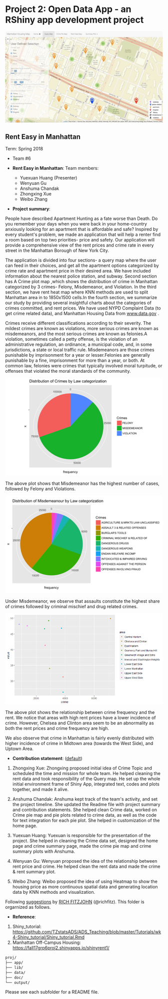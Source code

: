 # Project 2: Open Data App - an RShiny app development project

![screenshot](/fig/892628572.jpg)

## Rent Easy in Manhattan
Term: Spring 2018

+ Team #6
+ **Rent Easy in Manhattan**:
Team members:
	+ Yuexuan Huang (Presenter)
	+ Wenyuan Gu
	+ Anshuma Chandak
	+ Zhongxing Xue
	+ Weibo Zhang

+ **Project summary**: 

People have described Apartment Hunting as a fate worse than Death. Do you remember your days when you were back in your home-country anxiously looking for an apartment that is affordable and safe? Inspired by every student's problem, we made an application that will help a renter find a room based on top two priorities- price and safety. Our application will provide a comprehensive view of the rent prices and crime rate in every street in the Manhattan Borough of New York City. 

The application is divided into four sections- a query map where the user can feed in their choices, and get all the apartment options categorized by crime rate and apartment price in their desired area. We have included information about the nearest police station, and subway. Second section has A Crime plot map ,which shows the distribution of crime in Manhattan categorized by 3 crimes- Felony, Misdemeanor, and Violation. In the third section, we have rent heat map where KNN methods are used to split Manhattan area in to 1850x1500 cells.In the fourth section, we summarize our study by providing several insightful charts about the categories of crimes committed, and rent prices. 
We have used NYPD Complaint Data (to get crime related data), and Manhattan Housing Data from www.data.gov . 

Crimes receive different classifications according to their severity. The mildest crimes are known as violations, more serious crimes are known as misdemeanors, and the most serious crimes are known as felonies.A violation, sometimes called a petty offense, is the violation of an administrative regulation, an ordinance, a municipal code, and, in some jurisdictions, a state or local traffic rule. Misdemeanors are those crimes punishable by imprisonment for a year or lesser.Felonies are generally punishable by a fine, imprisonment for more than a year, or both. At common law, felonies were crimes that typically involved moral turpitude, or offenses that violated the moral standards of the community.

![screenshot](/fig/totalpie.png)

The above plot shows that Misdemeanor has the highest number of cases, followed by Felony and Violations. 


![screenshot](/fig/mispie.png)

Under Misdemeanor, we observe that assaults constitute the highest share of crimes followed by criminal mischief and drug related crimes. 

![screenshot](/app/Demo-for-Query-Map/app/www/scatterplot2.png)

The above plot shows the relationship between crime frequency and the rent. We notice that areas with high rent prices have a lower incidence of crime. However, Chelsea and Clinton area seem to be an abnormality as both the rent prices and crime frequency are high. 

We also observe that crime in Manhattan is fairly evenly distributed with higher incidence of crime in Midtown area (towards the West Side), and Uptown Area. 



+ **Contribution statement**: ([default](doc/a_note_on_contributions.md)) 
1. Zhongxing Xue: Zhongxing proposed initial idea of Crime Topic and scheduled the time and mission for whole team. He helped cleaning the rent data and took responsibility of the Query map. He set up the whole initial environment frame of Shiny App, integrated text, codes and plots together, and made it alive. 

2. Anshuma Chandak: Anshuma kept track of the team's activity, and set the project timeline. She updated the Readme file with project summary and contribution statements. She helped clean Crime data, worked on Crime pie map and pie plots related to crime data, as well as the code for text integration for each pie plot. She helped in customization of the home page.

3. Yuexuan Huang: Yuexuan is responsible for the presentation of the project. She helped in cleaning the Crime data set, designed the home page and crime summary page, made the crime pie map and crime summary plots with Anshuma. 

4. Wenyuan Gu: Wenyuan proposed the idea of the relationship between rent price and crime. He helped clean the rent data and made the crime & rent summary plot. 

5. Weibo Zhang: Weibo proposed the idea of using Heatmap to show the housing price as more continuous spatial data and generating location data by KNN methods and visualization.


Following [suggestions](http://nicercode.github.io/blog/2013-04-05-projects/) by [RICH FITZJOHN](http://nicercode.github.io/about/#Team) (@richfitz). This folder is orgarnized as follows.

+ **Reference**: 
1. Shiny_tutorial: https://github.com/TZstatsADS/ADS_Teaching/blob/master/Tutorials/wk4-Shiny_tutorial/Shiny_tutorial.Rmd
2. Manhattan Off-Campus Housing: https://fall17grp6proj2.shinyapps.io/shinyrent1/

```
proj/
├── app/
├── lib/
├── data/
├── doc/
└── output/
```

Please see each subfolder for a README file.

